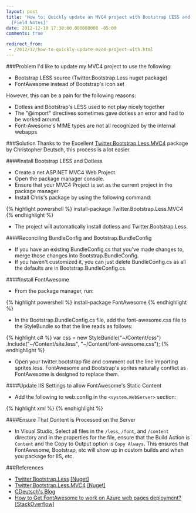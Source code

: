 ```yaml
---
layout: post
title: 'How to: Quickly update an MVC4 project with Bootstrap LESS and FontAwesome
  [Field Notes]'
date: 2012-12-10 17:30:00.000000000 -05:00
comments: true

redirect_from:
 - /2012/12/how-to-quickly-update-mvc4-project-with.html
---
```

###Problem
I'd like to update my MVC4 project to use the following:

* Bootstrap LESS source (Twitter.Bootstrap.Less nuget package)
* FontAwesome instead of Bootstrap's icon set

However, this can be a pain for the following reasons:

* Dotless and Bootstrap's LESS used to not play nicely together
* The "@import" directives sometimes gave dotless an error and had to be worked around.
* Font-Awesome's MIME types are not all recognized by the internal webapps

###Solution
Thanks to the Excellent [Twitter.Bootstrap.Less.MVC4](https://nuget.org/packages/Twitter.Bootstrap.Less.MVC4) package by Christopher Deutsch, this process is a lot easier.

####Install Bootstrap LESS and Dotless

* Create a net ASP.NET MVC4 Web Project.
* Open the package manager console.
* Ensure that your MVC4 Project is set as the current project in the package manager
* Install Chris's package by using the following command: 

{% highlight powershell %}
install-package Twitter.Bootstrap.Less.MVC4
{% endhighlight %}

* The project will automatically install dotless and Twitter.Bootstrap.Less.

####Reconciling BundleConfig and Bootstrap.BundleConfig

* If you have an existing BundleConfig.cs that you've made changes to, merge those changes into Bootstrap.BundleConfig.
* If you haven't customized it, you can just delete BundleConfig.cs as all the defaults are in Bootstrap.BundleConfig.cs.

####Install FontAwesome

* From the package manager, run: 

{% highlight powershell %}
install-package FontAwesome
{% endhighlight %}

* In the Bootstrap.BundleConfig.cs file, add the font-awesome.css file to the StyleBundle so that the line reads as follows:

{% highlight c# %}
var css = new StyleBundle("~/Content/css")
   .Include("~/Content/site.less", "~/Content/font-awesome.css");
{% endhighlight %}

* Open your twitter.bootstrap file and comment out the line importing sprites.less. FontAwesome and Bootstrap's sprites naturally conflict as FontAwesome is designed to replace them.

####Update IIS Settings to allow FontAwesome's Static Content
* Add the following to web.config in the `<system.WebServer>` section:

{% highlight xml %}
<staticContent>
       <remove fileExtension=".svg" />
       <remove fileExtension=".eot" />
       <remove fileExtension=".woff" />
       <mimeMap fileExtension=".svg" mimeType="image/svg+xml"  />
       <mimeMap fileExtension=".eot" mimeType="application/vnd.ms-fontobject" />
       <mimeMap fileExtension=".woff" mimeType="application/x-woff" />
</staticContent>
{% endhighlight %}

####Ensure That Content is Processed on the Server

* In Visual Studio, Select all files in the `/less`, `/font`, and `/content` directory and in the properties for the file, ensure that the Build Action is `Content` and the Copy to Output option is `Copy Always`. This ensures that FontAwesome, Bootstrap, etc will show up in custom builds and when you package for IIS, etc.

###References

* [Twitter.Bootstrap.Less](https://nuget.org/packages/Twitter.Bootstrap.Less) [[Nuget]](https://nuget.org/)
* [Twitter.Bootstrap.Less.MVC4](https://nuget.org/packages/Twitter.Bootstrap.Less.MVC4) [[Nuget]](https://nuget.org/)
* [CDeutsch's Blog](http://blog.cdeutsch.com/) 
* [How to Get FontAwesome to work on Azure web pages deployment?](http://stackoverflow.com/questions/13309138/how-to-get-fontawesome-to-work-on-an-azure-web-pages-deployment) [[StackOverflow]](http://stackoverflow.com/)
